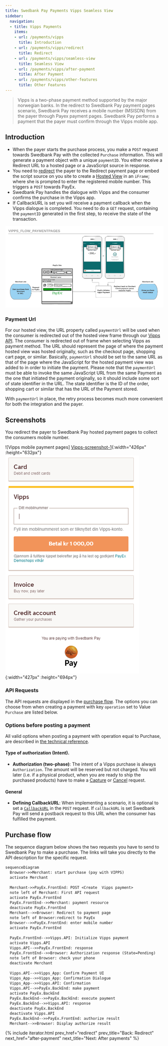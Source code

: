 ```yaml
---
title: Swedbank Pay Payments Vipps Seamless View
sidebar:
  navigation:
  - title: Vipps Payments
    items:
    - url: /payments/vipps
      title: Introduction
    - url: /payments/vipps/redirect
      title: Redirect
    - url: /payments/vipps/seamless-view
      title: Seamless View
    - url: /payments/vipps/after-payment
      title: After Payment
    - url: /payments/vipps/other-features    
      title: Other Features
---
```


>Vipps is a two-phase payment method supported by the major norwegian banks. 
 In the redirect to Swedbank Pay payment pages scenario, 
 Swedbank Pay receives a mobile number (MSISDN) from the payer through Payex 
 payment pages.
 Swedbank Pay performs a payment that the payer must confirm through the 
 Vipps mobile app.

## Introduction

* When the payer starts the purchase process, you make a `POST` request towards 
  Swedbank Pay with the collected `Purchase` information. This will generate a 
  payment object with a unique `paymentID`. You either receive a Redirect URL 
  to a hosted page or a JavaScript source in response.
* You need to [redirect][reference-redirect] the payer to the Redirect payment 
  page or embed the script source on you site to create a 
  [Hosted View][hosted-view] in an `iFrame`; where she is prompted to enter the 
  registered mobile number. This triggers a `POST` towards PayEx.
* Swedbank Pay handles the dialogue with Vipps and the consumer confirms the 
  purchase in the Vipps app.
* If CallbackURL is set you will receive a payment callback when the Vipps 
  dialogue is completed. You need to do a `GET` request, containing the 
  `paymentID` generated in the first step, 
  to receive the state of the transaction.

![Vipps_flow_PaymentPages.png]

### Payment Url

For our hosted view, the URL property called `paymentUrl` will be used when the 
consumer is redirected out of the hosted view frame through our 
[Vipps API][vipps-payments]. 
The consumer is redirected out of frame when selecting Vipps as payment method. 
The URL should represent the page of where the payment hosted view was hosted 
originally, 
such as the checkout page, shopping cart page, or similar. Basically, 
`paymentUrl` should be set to the same URL as that of the page where the 
JavaScript for the hosted payment view was added to in order to initiate the 
payment. 
Please note that the `paymentUrl` must be able to invoke the same JavaScript 
URL from the same Payment as the one that initiated the payment originally, 
so it should include some sort of state identifier in the URL. 
The state identifier is the ID of the order, shopping cart or similar that has 
the URL of the Payment stored.

With `paymentUrl` in place, the retry process becomes much more convenient for 
both the integration and the payer.

## Screenshots 

You redirect the payer to Swedbank Pay hosted payment pages to collect the 
consumers mobile number.


![Vipps mobile payment pages]
[Vipps-screenshot-1]{:width="426px" :height="632px"}
![Vipps payment pages][Vipps-screenshot-2]{:width="427px" :height="694px"}

### API Requests 

The API requests are displayed in the [purchase flow](#purchase-flow). 
The options you can choose from when creating a payment with key `operation` 
set to Value `Purchase` are listed below. 

### Options before posting a payment 

All valid options when posting a payment with operation equal to Purchase, 
are described in [the technical reference][vipps-payments].

#### Type of authorization (Intent).

* **Authorization (two-phase)**: The intent of a Vipps purchase is always 
  `Authorization`. The amount will be reserved but not charged. 
  You will later (i.e. if a physical product, when you are ready to ship the 
  purchased products) have to make a [Capture][captures] or 
  [Cancel][cancellations] request.

#### General

* **Defining CallbackURL**: When implementing a scenario, it is optional to 
  set a [`CallbackURL`][callbackurl] in the `POST` request. 
  If `callbackURL` is set Swedbank Pay will send a postback request to this URL 
  when the consumer has fulfilled the payment.

## Purchase flow

The sequence diagram below shows the two requests you have to send to 
Swedbank Pay to make a purchase. 
The links will take you directly to the API description for the specific 
request. 

```mermaid
sequenceDiagram
  Browser->>Merchant: start purchase (pay with VIPPS)
  activate Merchant

  Merchant->>PayEx.FrontEnd: POST <Create  Vipps payment>
  note left of Merchant: First API request
  activate PayEx.FrontEnd
  PayEx.FrontEnd-->>Merchant: payment resource
  deactivate PayEx.FrontEnd
  Merchant-->>Browser: Redirect to payment page
  note left of Browser:redirect to PayEx
  Browser-->>PayEx.FrontEnd: enter mobile number
  activate PayEx.FrontEnd

  PayEx.FrontEnd-->>Vipps.API: Initialize Vipps payment
  activate Vipps.API
  Vipps.API-->>PayEx.FrontEnd: response
  PayEx.FrontEnd-->>Browser: Authorization response (State=Pending)
  note left of Browser: check your phone
  deactivate Merchant
  
  Vipps.API-->>Vipps_App: Confirm Payment UI
  Vipps_App-->>Vipps_App: Confirmation Dialogue
  Vipps_App-->>Vipps.API: Confirmation
  Vipps.API-->>PayEx.BackEnd: make payment
  activate PayEx.BackEnd
  PayEx.BackEnd-->>PayEx.BackEnd: execute payment
  PayEx.BackEnd-->>Vipps.API: response
  deactivate PayEx.BackEnd
  deactivate Vipps.API
  PayEx.BackEnd-->>PayEx.FrontEnd: authorize result
  Merchant-->>Browser: Display authorize result
```

{% include iterator.html 
        prev_href="redirect"
        prev_title="Back: Redirect"
        next_href="after-payment"
        next_title="Next: After payments" %}

[Vipps_flow_PaymentPages.png]: /assets/img/Vipps_flow_PaymentPages.png
[Vipps-screenshot-1]: /assets/img/checkout/Vipps_hosted_payment.PNG
[Vipps-screenshot-2]: /assets/img/checkout/Vipps_hosted_payment_no_paymentUrl.PNG
[callback]: /payments/vipps/other-features#callback
[callbackurl]: /payments/vipps/other-features#callback
[cancellations]: /payments/vipps/other-features#cancel-sequence
[captures]: /payments/vipps/other-features#capture-sequence
[hosted-view]: /payments/vipps/seamless-view
[reference-redirect]: /payments/vipps/redirect
[vipps-payments]: /payments/vipps/other-features
